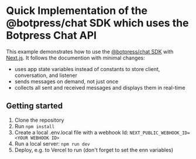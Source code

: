 # Quick Implementation of the @botpress/chat SDK which uses the Botpress Chat API

This example demonstrates how to use the [@botpress/chat SDK](https://www.npmjs.com/package/@botpress/chat?ajs_aid=%24device%3A50f4e983-ecf7-45ec-a8a7-8a876f83bfa2) with [Next.js](https://nextjs.org/). It follows the documention with minimal changes:

- uses app state variables instead of constants to store client, conversation, and listener
- sends messages on demand, not just once
- collects all sent and received messages and displays them in real-time

## Getting started

1. Clone the repository
2. Run `npm install`
3. Create a local .env.local file with a webhook Id: `NEXT_PUBLIC_WEBHOOK_ID=<YOUR WEBHOOK ID>`
4. Run a local server: `npm run dev`
5. Deploy, e.g. to Vercel to run (don't forget to set the enn variables)
